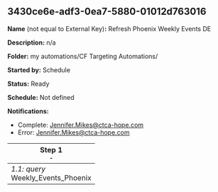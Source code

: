 ## 3430ce6e-adf3-0ea7-5880-01012d763016

**Name** (not equal to External Key)**:** Refresh Phoenix Weekly Events DE

**Description:** n/a

**Folder:** my automations/CF Targeting Automations/

**Started by:** Schedule

**Status:** Ready

**Schedule:** Not defined

**Notifications:**

* Complete: Jennifer.Mikes@ctca-hope.com
* Error: Jennifer.Mikes@ctca-hope.com

| Step 1<br>_<small>-</small>_ |
| --- |
| _1.1: query_<br>Weekly_Events_Phoenix |
